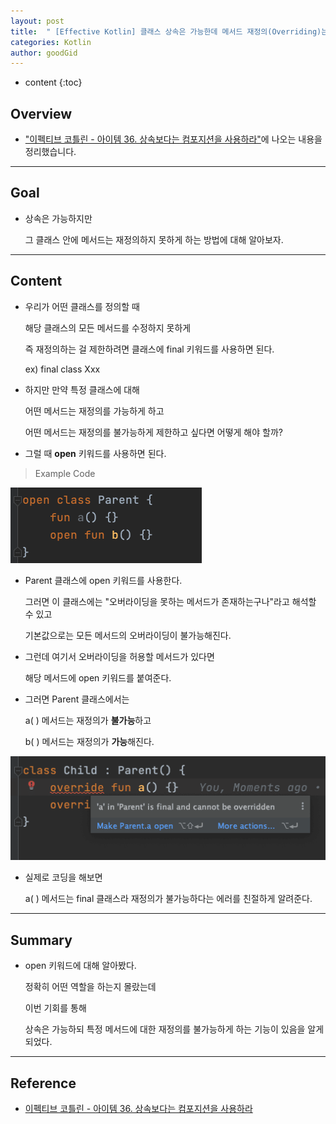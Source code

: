 ```yaml
---
layout: post
title:  " [Effective Kotlin] 클래스 상속은 가능한데 메서드 재정의(Overriding)는 불가능하게 제한하는 방법 : open 키워드를 사용하자 "
categories: Kotlin
author: goodGid
---
```

* content
{:toc}

## Overview

* ["이펙티브 코틀린 - 아이템 36. 상속보다는 컴포지션을 사용하라"](https://bit.ly/3F2kh2t)에 나오는 내용을 정리했습니다.


---

## Goal

* 상속은 가능하지만

  그 클래스 안에 메서드는 재정의하지 못하게 하는 방법에 대해 알아보자.


---

## Content

* 우리가 어떤 클래스를 정의할 때

  해당 클래스의 모든 메서드를 수정하지 못하게

  즉 재정의하는 걸 제한하려면 클래스에 final 키워드를 사용하면 된다.

  ex) final class Xxx

* 하지만 만약 특정 클래스에 대해

  어떤 메서드는 재정의를 가능하게 하고

  어떤 메서드는 재정의를 불가능하게 제한하고 싶다면 어떻게 해야 할까?

* 그럴 때 **open** 키워드를 사용하면 된다.

> Example Code

![](/assets/img/kotlin/Effective-Kotlin-Class-inheritance-is-possible-but-method-overriding-is-not-possible_1.png)

* Parent 클래스에 open 키워드를 사용한다.

  그러면 이 클래스에는 "오버라이딩을 못하는 메서드가 존재하는구나"라고 해석할 수 있고

  기본값으로는 모든 메서드의 오버라이딩이 불가능해진다.

* 그런데 여기서 오버라이딩을 허용할 메서드가 있다면

  해당 메서드에 open 키워드를 붙여준다.

* 그러면 Parent 클래스에서는

  a( ) 메서드는 재정의가 **불가능**하고

  b( ) 메서드는 재정의가 **가능**해진다.

![](/assets/img/kotlin/Effective-Kotlin-Class-inheritance-is-possible-but-method-overriding-is-not-possible_2.png)

* 실제로 코딩을 해보면

  a( ) 메서드는 final 클래스라 재정의가 불가능하다는 에러를 친절하게 알려준다.


---

## Summary

* open 키워드에 대해 알아봤다.

  정확히 어떤 역할을 하는지 몰랐는데

  이번 기회를 통해

  상속은 가능하되 특정 메서드에 대한 재정의를 불가능하게 하는 기능이 있음을 알게 되었다.


---

## Reference

* [이펙티브 코틀린 - 아이템 36. 상속보다는 컴포지션을 사용하라](https://bit.ly/3F2kh2t)